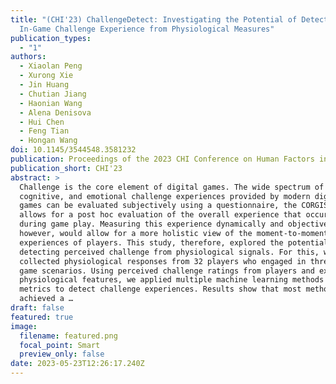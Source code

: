 ```yaml
---
title: "(CHI'23) ChallengeDetect: Investigating the Potential of Detecting
  In-Game Challenge Experience from Physiological Measures"
publication_types:
  - "1"
authors:
  - Xiaolan Peng
  - Xurong Xie
  - Jin Huang
  - Chutian Jiang
  - Haonian Wang
  - Alena Denisova
  - Hui Chen
  - Feng Tian
  - Hongan Wang
doi: 10.1145/3544548.3581232
publication: Proceedings of the 2023 CHI Conference on Human Factors in Computing Systems
publication_short: CHI'23
abstract: >
  Challenge is the core element of digital games. The wide spectrum of physical,
  cognitive, and emotional challenge experiences provided by modern digital
  games can be evaluated subjectively using a questionnaire, the CORGIS, which
  allows for a post hoc evaluation of the overall experience that occurred
  during game play. Measuring this experience dynamically and objectively,
  however, would allow for a more holistic view of the moment-to-moment
  experiences of players. This study, therefore, explored the potential of
  detecting perceived challenge from physiological signals. For this, we
  collected physiological responses from 32 players who engaged in three typical
  game scenarios. Using perceived challenge ratings from players and extracted
  physiological features, we applied multiple machine learning methods and
  metrics to detect challenge experiences. Results show that most methods
  achieved a …
draft: false
featured: true
image:
  filename: featured.png
  focal_point: Smart
  preview_only: false
date: 2023-05-23T12:26:17.240Z
---
```

